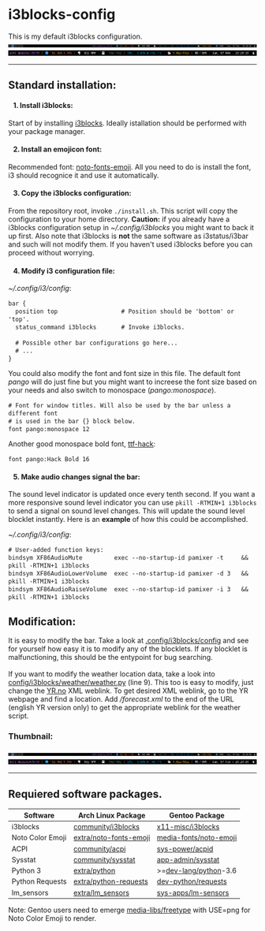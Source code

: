 # i3blocks-config
This is my default i3blocks configuration.
![Thumbnail1](Pictures/bar.png)
<br/>
![Thumbnail2](Pictures/bar-zoomed.png)
***

<h2> Standard installation: </h2>

<h4> &nbsp;&nbsp; 1. Install i3blocks: </h4>

Start of by installing [i3blocks](https://www.archlinux.org/packages/community/x86_64/i3blocks/). Ideally istallation should be performed with your package manager.

<h4> &nbsp;&nbsp; 2. Install an emojicon font: </h4>

Recommended font: [noto-fonts-emoji](https://www.archlinux.org/packages/extra/any/noto-fonts-emoji/). All you need to do is install the font, i3 should recognice it and use it automatically.

<h4> &nbsp;&nbsp; 3. Copy the i3blocks configuration: </h4>

From the repository root, invoke `./install.sh`. This script will copy the configuration to your home directory. __Caution:__ if you already have a i3blocks configuration setup in *~/.config/i3blocks* you might want to back it up first. Also note that i3blocks is __not__ the same software as i3status/i3bar and such will not modify them. If you haven't used i3blocks before you can proceed without worrying.

<h4> &nbsp;&nbsp; 4. Modify i3 configuration file: </h4>

*~/.config/i3/config*:
```
bar {
  position top                  # Position should be 'bottom' or 'top'.
  status_command i3blocks       # Invoke i3blocks.

  # Possible other bar configurations go here...
  # ...
}
```
You could also modify the font and font size in this file. The default font *pango* will do just fine but you might want to increese the font size based on your needs and also switch to monospace (*pango:monospace*).
```
# Font for window titles. Will also be used by the bar unless a different font
# is used in the bar {} block below.
font pango:monospace 12
```
Another good monospace bold font, [ttf-hack](https://www.archlinux.org/packages/extra/any/ttf-hack/):
```
font pango:Hack Bold 16
```

<h4> &nbsp;&nbsp; 5. Make audio changes signal the bar: </h4>

The sound level indicator is updated once every tenth second. If you want a more responsive sound level indicator you can use `pkill -RTMIN+1 i3blocks` to send a signal on sound level changes. This will update the sound level blocklet instantly. Here is an __example__ of how this could be accomplished.

*~/.config/i3/config*:
```
# User-added function keys:
bindsym XF86AudioMute         exec --no-startup-id pamixer -t     && pkill -RTMIN+1 i3blocks
bindsym XF86AudioLowerVolume  exec --no-startup-id pamixer -d 3   && pkill -RTMIN+1 i3blocks
bindsym XF86AudioRaiseVolume  exec --no-startup-id pamixer -i 3   && pkill -RTMIN+1 i3blocks
```

<h2> Modification: </h2>

It is easy to modify the bar. Take a look at [.config/i3blocks/config](https://github.com/miklhh/i3blocks-config/blob/master/.config/i3blocks/config) and see for yourself how easy it is to modify any of the blocklets. If any blocklet is malfunctioning, this should be the entypoint for bug searching.
<br/> <br/>
If you want to modify the weather location data, take a look into [config/i3blocks/weather/weather.py](.config/i3blocks/weather/weather.py) (line 9). This too is easy to modify, just change the [YR.no](yr.no) XML weblink. To get desired XML weblink, go to the YR webpage and find a location. Add */forecast.xml* to the end of the URL (english YR version only) to get the appropriate weblink for the weather script.


<h3>Thumbnail:</h3>

![Thumbnail1](Pictures/bar.png)
<br/>
![Thumbnail2](Pictures/bar-zoomed.png)
***

<h2>Requiered software packages.</h2>

| Software          | Arch Linux Package | Gentoo Package       |
|-------------------|--------------------|----------------------|
| i3blocks          | [community/i3blocks](https://www.archlinux.org/packages/community/x86_64/i3blocks/)       | [x11-misc/i3blocks](https://packages.gentoo.org/packages/x11-misc/i3blocks)           |
| Noto Color Emoji  | [extra/noto-fonts-emoji](https://www.archlinux.org/packages/extra/any/noto-fonts-emoji/)  | [media-fonts/noto-emoji](https://packages.gentoo.org/packages/media-fonts/noto-emoji) |
| ACPI              | [community/acpi](https://www.archlinux.org/packages/community/x86_64/acpi/)               | [sys-power/acpid](https://packages.gentoo.org/packages/sys-power/acpid)               |
| Sysstat           | [community/sysstat](https://www.archlinux.org/packages/community/x86_64/sysstat/)         | [app-admin/sysstat](https://packages.gentoo.org/packages/app-admin/sysstat)           |
| Python 3          | [extra/python](https://www.archlinux.org/packages/extra/x86_64/python/)                   | >=[dev-lang/python](https://packages.gentoo.org/packages/dev-lang/python)-3.6         |
| Python Requests   | [extra/python-requests](https://www.archlinux.org/packages/extra/any/python-requests/)    | [dev-python/requests](https://packages.gentoo.org/packages/dev-python/requests)       |
| lm_sensors        | [extra/lm_sensors](https://www.archlinux.org/packages/extra/x86_64/lm_sensors/)           | [sys-apps/lm-sensors](https://packages.gentoo.org/packages/sys-apps/lm-sensors)       |

Note: Gentoo users need to emerge [media-libs/freetype](https://packages.gentoo.org/packages/media-libs/freetype) with USE=png for Noto Color Emoji to render.
